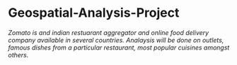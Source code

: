 # Geospatial-Analysis-Project
###### Zomato is and indian restuarant aggregator and online food delivery company available in several countries. Analaysis will be done on outlets, famous dishes from a particular restaurant, most popular cuisines amongst others.
